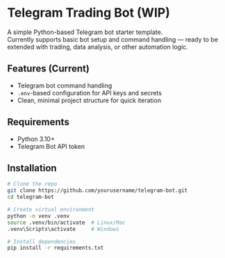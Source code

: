# Telegram Trading Bot (WIP)

A simple Python-based Telegram bot starter template.  
Currently supports basic bot setup and command handling — ready to be extended with trading, data analysis, or other automation logic.

## Features (Current)
- Telegram bot command handling
- `.env`-based configuration for API keys and secrets
- Clean, minimal project structure for quick iteration

## Requirements
- Python 3.10+
- Telegram Bot API token

## Installation
```bash
# Clone the repo
git clone https://github.com/yourusername/telegram-bot.git
cd telegram-bot

# Create virtual environment
python -m venv .venv
source .venv/bin/activate  # Linux/Mac
.venv\Scripts\activate     # Windows

# Install dependencies
pip install -r requirements.txt
